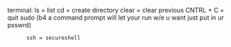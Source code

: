 terminal: ls = list
          cd = create directory
          clear = clear previous
          CNTRL + C = quit
          sudo (b4 a command prompt will let your run w/e u want just put in ur psswrd)

          ssh = secureshell
